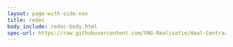 ```yaml
---
layout: page-with-side-nav
title: redoc
body_include: redoc-body.html
spec-url: https://raw.githubusercontent.com/VNG-Realisatie/Haal-Centraal-BRP-bevragen/master/specificatie/genereervariant/openapi.yaml
---
```

<redoc spec-url='{{ page.spec-url}}'></redoc>
